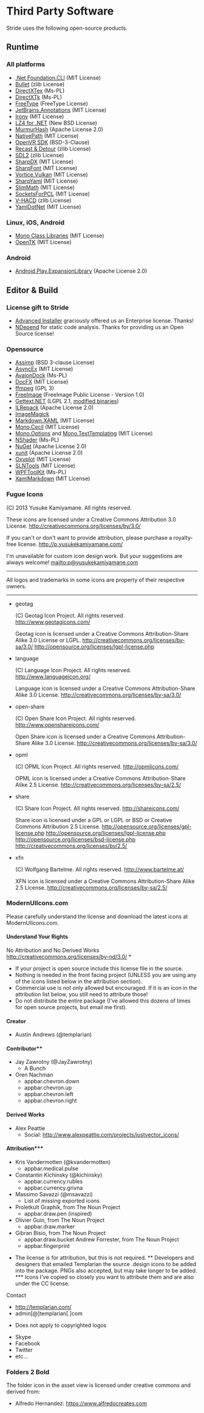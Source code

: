 # Third Party Software

Stride uses the following open-source products.

## Runtime

### All platforms
* [.Net Foundation.CLI](https://github.com/dotnet/cli) (MIT License)
* [Bullet](http://bulletphysics.org/) (zlib License)
* [DirectXTex](http://directxtex.codeplex.com) (Ms-PL)
* [DirectXTk](https://directxtk.codeplex.com/) (Ms-PL)
* [FreeType](http://www.freetype.org/) (FreeType License)
* [JetBrains.Annotations](https://github.com/JetBrains/ExternalAnnotations/) (MIT License)
* [Irony](https://irony.codeplex.com/) (MIT License)
* [LZ4 for .NET](http://lz4net.codeplex.com/) (New BSD License)
* [MurmurHash](https://github.com/darrenkopp/murmurhash-net) (Apache License 2.0)
* [NativePath](https://github.com/sinkingsugar/NativePath) (MIT License)
* [OpenVR SDK](https://github.com/ValveSoftware/openvr) (BSD-3-Clause)
* [Recast & Detour](https://github.com/recastnavigation/recastnavigation) (zlib License)
* [SDL2](https://www.libsdl.org/) (zlib License)
* [SharpDX](http://sharpdx.org/) (MIT License)
* [SharpFont](https://github.com/Robmaister/SharpFont) (MIT License)
* [Vortice.Vulkan](https://github.com/amerkoleci/Vortice.Vulkan) (MIT License)
* [SharpYaml](https://github.com/xoofx/SharpYaml) (MIT License)
* [SlimMath](https://code.google.com/p/slimmath/) (MIT License)
* [SocketsForPCL](https://github.com/rdavisau/sockets-for-pcl) (MIT License)
* [V-HACD](https://github.com/kmammou/v-hacd) (zlib License)
* [YamlDotNet](https://github.com/aaubry/YamlDotNet) (MIT License)

### Linux, iOS, Android
* [Mono Class Libraries](https://github.com/mono/mono/tree/master/mcs/class) (MIT License)
* [OpenTK](https://opentk.net/) (MIT License)

### Android
* [Android.Play.ExpansionLibrary](https://github.com/mattleibow/Android.Play.ExpansionLibrary) (Apache License 2.0)

## Editor & Build

### License gift to Stride

* [Advanced Installer](https://www.advancedinstaller.com/) graciously offered us an Enterprise license. Thanks!
* [NDepend](https://www.ndepend.com/) for static code analysis. Thanks for providing us an Open Source license!

### Opensource

* [Assimp](http://assimp.sourceforge.net/) (BSD 3-clause License)
* [AsyncEx](https://github.com/StephenCleary/AsyncEx) (MIT License)
* [AvalonDock](https://github.com/Dirkster99/AvalonDock) (Ms-PL)
* [DocFX](https://dotnet.github.io/docfx/) (MIT License)
* [ffmpeg](https://ffmpeg.org/) (GPL 3)
* [FreeImage](http://freeimage.sourceforge.net/) (FreeImage Public License - Version 1.0)
* [Gettext.NET](https://sourceforge.net/projects/gettextnet/) (LGPL 2.1, [modified binaries](https://github.com/stride3d/gettextnet))
* [ILRepack](https://github.com/gluck/il-repack) (Apache License 2.0)
* [ImageMagick](http://www.imagemagick.org/)
* [Markdown.XAML](https://github.com/theunrepentantgeek/Markdown.XAML) (MIT License)
* [Mono.Cecil](https://github.com/jbevain/cecil) (MIT License)
* [Mono.Options](http://www.mono-project.com/) and [Mono.TextTemplating](https://github.com/mono/t4) (MIT License)
* [NShader](http://nshader.codeplex.com/) (Ms-PL)
* [NuGet](https://nuget.codeplex.com/) (Apache License 2.0)
* [xunit](https://xunit.github.io/) (Apache License 2.0)
* [Oxyplot](https://github.com/oxyplot/oxyplot) (MIT License)
* [SLNTools](https://slntools.codeplex.com) (MIT License)
* [WPFToolKit](http://wpftoolkit.codeplex.com/) (Ms-PL)
* [XamlMarkdown](https://github.com/Kryptos-FR/XamlMarkdown/) (MIT License)

### Fugue Icons

(C) 2013 Yusuke Kamiyamane. All rights reserved.

These icons are licensed under a Creative Commons
Attribution 3.0 License.
<http://creativecommons.org/licenses/by/3.0/>

If you can't or don't want to provide attribution, please
purchase a royalty-free license.
<http://p.yusukekamiyamane.com/>

I'm unavailable for custom icon design work. But your
suggestions are always welcome!
<mailto:p@yusukekamiyamane.com>

------------------------------------------------------------

All logos and trademarks in some icons are property of their
respective owners.

------------------------------------------------------------

- geotag

  (C) Geotag Icon Project. All rights reserved.
  <http://www.geotagicons.com/>

  Geotag icon is licensed under a Creative Commons
  Attribution-Share Alike 3.0 License or LGPL.
  <http://creativecommons.org/licenses/by-sa/3.0/>
  <http://opensource.org/licenses/lgpl-license.php>

- language

  (C) Language Icon Project. All rights reserved.
  <http://www.languageicon.org/>

  Language icon is licensed under a Creative Commons
  Attribution-Share Alike 3.0 License.
  <http://creativecommons.org/licenses/by-sa/3.0/>

- open-share

  (C) Open Share Icon Project. All rights reserved.
  <http://www.openshareicons.com/>

  Open Share icon is licensed under a Creative Commons
  Attribution-Share Alike 3.0 License.
  <http://creativecommons.org/licenses/by-sa/3.0/>

- opml

  (C) OPML Icon Project. All rights reserved.
  <http://opmlicons.com/>

  OPML icon is licensed under a Creative Commons
  Attribution-Share Alike 2.5 License.
  <http://creativecommons.org/licenses/by-sa/2.5/>

- share

  (C) Share Icon Project. All rights reserved.
  <http://shareicons.com/>

  Share icon is licensed under a GPL or LGPL or BSD or
  Creative Commons Attribution 2.5 License.
  <http://opensource.org/licenses/gpl-license.php>
  <http://opensource.org/licenses/lgpl-license.php>
  <http://opensource.org/licenses/bsd-license.php>
  <http://creativecommons.org/licenses/by/2.5/>

- xfn

  (C) Wolfgang Bartelme. All rights reserved.
  <http://www.bartelme.at/>

  XFN icon is licensed under a Creative Commons
  Attribution-Share Alike 2.5 License.
  <http://creativecommons.org/licenses/by-sa/2.5/>
  
### ModernUIIcons.com

Please carefully understand the license and download the latest icons at ModernUIIcons.com.

#### Understand Your Rights
No Attribution and No Derived Works
http://creativecommons.org/licenses/by-nd/3.0/ *

- If your project is open source include this license file in the source.
- Nothing is needed in the front facing project (UNLESS you
  are using any of the icons listed below in the attribution section).
- Commercial use is not only allowed but encouraged. If it is an icon
  in the attribution list below, you still need to attribute those!
- Do not distribute the entire package (I've allowed this dozens of
  times for open source projects, but email me first).

#### Creator
- Austin Andrews (@templarian)

#### Contributor**
- Jay Zawrotny (@JayZawrotny)
  - A Bunch
- Oren Nachman
  - appbar.chevron.down
  - appbar.chevron.up
  - appbar.chevron.left
  - appbar.chevron.right

#### Derived Works
- Alex Peattie
  - Social: http://www.alexpeattie.com/projects/justvector_icons/

#### Attribution***
- Kris Vandermotten (@kvandermotten)
  - appbar.medical.pulse
- Constantin Kichinsky (@kichinsky)
  - appbar.currency.rubles
  - appbar.currency.grivna
- Massimo Savazzi (@msavazzi)
  - List of missing exported icons
- Proletkult Graphik, from The Noun Project
  - appbar.draw.pen (inspired)
- Olivier Guin, from The Noun Project
  - appbar.draw.marker
- Gibran Bisio, from The Noun Project
  - appbar.draw.bucket
Andrew Forrester, from The Noun Project
  - appbar.fingerprint

* The license is for attribution, but this is not required.
** Developers and designers that emailed Templarian the source .design icons to be added into the package. PNGs also accepted, but may take longer to be added.
*** Icons I've copied so closely you want to attribute them and are also under the CC license.

Contact
- http://templarian.com/
- admin[@]templarian[.]com

* Does not apply to copyrighted logos
- Skype
- Facebook
- Twitter
- etc...

### Folders 2 Bold
The folder icon in the asset view is licensed under creative commons and derived from:
- Alfredo Hernandez: https://www.alfredocreates.com
